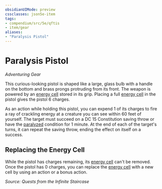 ```yaml
---
obsidianUIMode: preview
cssclasses: json5e-item
tags:
- compendium/src/5e/qftis
- item/gear
aliases: 
- "Paralysis Pistol"
---
```

# Paralysis Pistol
*Adventuring Gear*  


This curious-looking pistol is shaped like a large, glass bulb with a handle on the bottom and brass prongs protruding from its front. The weapon is powered by an [energy cell](/Systems/5e/items/energy-cell.md) stored in its grip. Placing a full [energy cell](/Systems/5e/items/energy-cell.md) in the pistol gives the pistol 6 charges.

As an action while holding this pistol, you can expend 1 of its charges to fire a ray of crackling energy at a creature you can see within 60 feet of yourself. The target must succeed on a DC 15 Constitution saving throw or have the [paralyzed](/Systems/5e/rules/conditions.md#paralyzed) condition for 1 minute. At the end of each of the target's turns, it can repeat the saving throw, ending the effect on itself on a success.

## Replacing the Energy Cell

While the pistol has charges remaining, its [energy cell](/Systems/5e/items/energy-cell.md) can't be removed. Once the pistol has 0 charges, you can replace the [energy cell](/Systems/5e/items/energy-cell.md) with a new cell by using an action or a bonus action.

*Source: Quests from the Infinite Staircase*